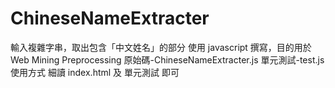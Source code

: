 # ChineseNameExtracter
輸入複雜字串，取出包含「中文姓名」的部分
使用 javascript 撰寫，目的用於 Web Mining Preprocessing 
原始碼-ChineseNameExtracter.js 
單元測試-test.js 
使用方式 
細讀 index.html 及 單元測試 即可
